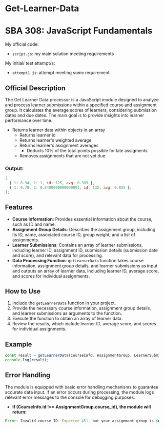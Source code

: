# Get-Learner-Data

# SBA 308: JavaScript Fundamentals

My official code:

- `script.js`: my main solution meeting requirements

My initial/
test attempt/s:

- `attempt1.js`: attempt meeting some requirement

## Official Description

The Get Learner Data processor is a JavaScript module designed to analyze and process learner submissions within a specified course and assignment group. It calculates the average scores of learners, considering submission dates and due dates. The main goal is to provide insights into learner performance over time.

- Returns learner data within objects in an array
  - Returns learner id
  - Returns learner's weighted average
  - Returns learner's assignment averages
    - Deducts 10% of the total points possible for late assigments
  - Removes assignments that are not yet due

### Output:

```javascript
[
  { 1: 0.94, 2: 1, id: 125, avg: 0.985 },
  { 1: 0.78, 2: 0.8400000000000001, id: 132, avg: 0.825 },
];
```

## Features

- **Course Information**: Provides essential information about the course, such as ID and name.
- **Assignment Group Details**: Describes the assignment group, including its ID, name, associated course ID, group weight, and a list of assignments.
- **Learner Submissions**: Contains an array of learner submissions, including learner ID, assignment ID, submission details (submission date and score), and relevant data for processing.
- **Data Processing Function**: `getLearnerData` function takes course information, assignment group details, and learner submissions as input and outputs an array of learner data, including learner ID, average score, and scores for individual assignments.

## How to Use

1. Include the `getLearnerData` function in your project.
2. Provide the necessary course information, assignment group details, and learner submissions as arguments to the function.
3. Execute the function to obtain an array of learner data.
4. Review the results, which include learner ID, average score, and scores for individual assignments.

## Example

```javascript
const result = getLearnerData(CourseInfo, AssignmentGroup, LearnerSubmissions);
console.log(result);
```

## Error Handling

The module is equipped with basic error handling mechanisms to guarantee accurate data input. If an error occurs during processing, the module logs relevant error messages to the console for debugging purposes.

- **If (CourseInfo.id !== AssignmentGroup.course_id), the module will return:**

```javascript
Error: Invalid course ID. Expected 451, but your assignment group is in 452.
```
